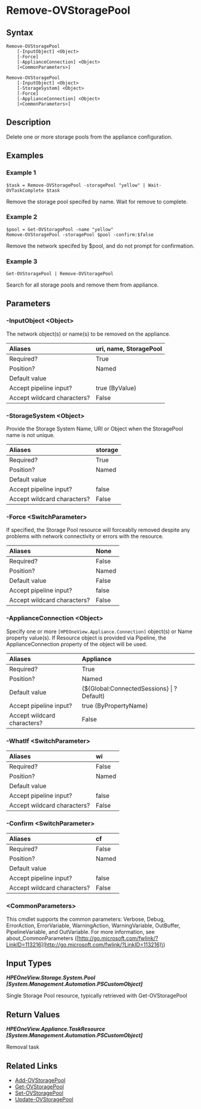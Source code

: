﻿---
description: Delete storage pool resource(s).
---

# Remove-OVStoragePool

## Syntax

```text
Remove-OVStoragePool
    [-InputObject] <Object>
    [-Force]
    [-ApplianceConnection] <Object>
    [<CommonParameters>]
```

```text
Remove-OVStoragePool
    [-InputObject] <Object>
    [-StorageSystem] <Object>
    [-Force]
    [-ApplianceConnection] <Object>
    [<CommonParameters>]
```

## Description

Delete one or more storage pools from the appliance configuration.

## Examples

###  Example 1 

```text
$task = Remove-OVStoragePool -storagePool "yellow" | Wait-OVTaskComplete $task
```

Remove the storage pool specifed by name.  Wait for remove to complete.

###  Example 2 

```text
$pool = Get-OVStoragePool -name "yellow"
Remove-OVStoragePool -storagePool $pool -confirm:$false
```

Remove the network specifed by $pool, and do not prompt for confirmation.

###  Example 3 

```text
Get-OVStoragePool | Remove-OVStoragePool
```

Search for all storage pools and remove them from appliance.

## Parameters

### -InputObject &lt;Object&gt;

The network object(s) or name(s) to be removed on the appliance.

| Aliases | uri, name, StoragePool |
| :--- | :--- |
| Required? | True |
| Position? | Named |
| Default value |  |
| Accept pipeline input? | true (ByValue) |
| Accept wildcard characters? | False |

### -StorageSystem &lt;Object&gt;

Provide the Storage System Name, URI or Object when the StoragePool name is not unique.

| Aliases | storage |
| :--- | :--- |
| Required? | True |
| Position? | Named |
| Default value |  |
| Accept pipeline input? | false |
| Accept wildcard characters? | False |

### -Force &lt;SwitchParameter&gt;

If specified, the Storage Pool resource will forceablly removed despite any problems with network connectivity or errors with the resource.

| Aliases | None |
| :--- | :--- |
| Required? | False |
| Position? | Named |
| Default value | False |
| Accept pipeline input? | false |
| Accept wildcard characters? | False |

### -ApplianceConnection &lt;Object&gt;

Specify one or more `[HPEOneView.Appliance.Connection]` object(s) or Name property value(s). If Resource object is provided via Pipeline, the ApplianceConnection property of the object will be used.

| Aliases | Appliance |
| :--- | :--- |
| Required? | True |
| Position? | Named |
| Default value | (${Global:ConnectedSessions} &vert; ? Default) |
| Accept pipeline input? | true (ByPropertyName) |
| Accept wildcard characters? | False |

### -WhatIf &lt;SwitchParameter&gt;



| Aliases | wi |
| :--- | :--- |
| Required? | False |
| Position? | Named |
| Default value |  |
| Accept pipeline input? | false |
| Accept wildcard characters? | False |

### -Confirm &lt;SwitchParameter&gt;



| Aliases | cf |
| :--- | :--- |
| Required? | False |
| Position? | Named |
| Default value |  |
| Accept pipeline input? | false |
| Accept wildcard characters? | False |

### &lt;CommonParameters&gt;

This cmdlet supports the common parameters: Verbose, Debug, ErrorAction, ErrorVariable, WarningAction, WarningVariable, OutBuffer, PipelineVariable, and OutVariable. For more information, see about\_CommonParameters \([http://go.microsoft.com/fwlink/?LinkID=113216](http://go.microsoft.com/fwlink/?LinkID=113216)\)

## Input Types

_**HPEOneView.Storage.System.Pool [System.Management.Automation.PSCustomObject]**_

Single Storage Pool resource, typically retrieved with Get-OVStoragePool

## Return Values

_**HPEOneView.Appliance.TaskResource [System.Management.Automation.PSCustomObject]**_

Removal task

## Related Links

* [Add-OVStoragePool](add-ovstoragepool.md)
* [Get-OVStoragePool](get-ovstoragepool.md)
* [Set-OVStoragePool](set-ovstoragepool.md)
* [Update-OVStoragePool](update-ovstoragepool.md)
